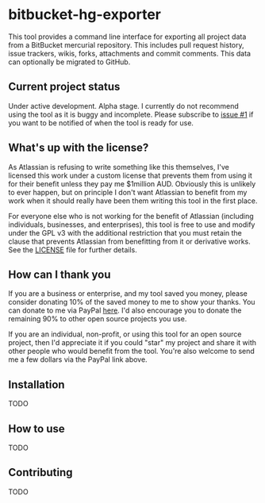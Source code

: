 # bitbucket-hg-exporter

This tool provides a command line interface for exporting all project data from a BitBucket mercurial repository. This includes pull request history, issue trackers, wikis, forks, attachments and commit comments. This data can optionally be migrated to GitHub.

## Current project status
Under active development. Alpha stage.
I currently do not recommend using the tool as it is buggy and incomplete. Please subscribe to [issue #1](https://github.com/philipstarkey/bitbucket-hg-exporter/issues/1) if you want to be notified of when the tool is ready for use.

## What's up with the license?
As Atlassian is refusing to write something like this themselves, I've licensed this work under a custom license that prevents them from using it for their benefit unless they pay me $1million AUD. Obviously this is unlikely to ever happen, but on principle I don't want Atlassian to benefit from my work when it should really have been them writing this tool in the first place.

For everyone else who is not working for the benefit of Atlassian (including individuals, businesses, and enterprises), this tool is free to use and modify under the GPL v3 with the additional restriction that you must retain the clause that prevents Atlassian from benefitting from it or derivative works. See the [LICENSE](https://github.com/philipstarkey/bitbucket-hg-exporter/blob/master/LICENSE) file for further details.

## How can I thank you
If you are a business or enterprise, and my tool saved you money, please consider donating 10% of the saved money to me to show your thanks. You can donate to me via PayPal [here](https://www.paypal.me/philiptstarkey). I'd also encourage you to donate the remaining 90%  to other open source projects you use.

If you are an individual, non-profit, or using this tool for an open source project, then I'd appreciate it if you could "star" my project and share it with other people who would benefit from the tool. You're also welcome to send me a few dollars via the PayPal link above.

## Installation
TODO

## How to use
TODO

## Contributing
TODO

